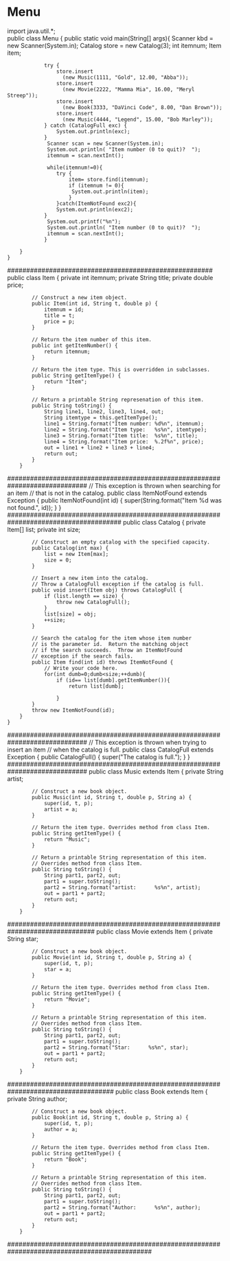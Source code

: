 # Menu
import java.util.*;   
	public class Menu {
            public static void main(String[] args){
                Scanner kbd = new Scanner(System.in);
                Catalog store = new Catalog(3);
                int itemnum;
                Item item;

                

                try {
                    store.insert
                      (new Music(1111, "Gold", 12.00, "Abba"));
                    store.insert
                      (new Movie(2222, "Mamma Mia", 16.00, "Meryl Streep"));
                    store.insert
                      (new Book(3333, "DaVinci Code", 8.00, "Dan Brown"));
                    store.insert
                      (new Music(4444, "Legend", 15.00, "Bob Marley"));
                } catch (CatalogFull exc) {
                    System.out.println(exc);
                }
                 Scanner scan = new Scanner(System.in);
                 System.out.println( "Item number (0 to quit)?  ");
                 itemnum = scan.nextInt();
                
                 while(itemnum!=0){
                    try {
                        item= store.find(itemnum);
                        if (itemnum != 0){
                         System.out.println(item);   
                        }
                    }catch(ItemNotFound exc2){                    
                    System.out.println(exc2);
                }
                 System.out.printf("%n");
                 System.out.println( "Item number (0 to quit)?  ");
                 itemnum = scan.nextInt();
                }

        }
    }   
    
######################################################
        public class Item {
            private int itemnum;
            private String title;
            private double price;

            // Construct a new item object.
            public Item(int id, String t, double p) {
                itemnum = id;
                title = t;
                price = p;
            }

            // Return the item number of this item.
            public int getItemNumber() {
                return itemnum;
            }

            // Return the item type. This is overridden in subclasses.
            public String getItemType() {
                return "Item";
            }

            // Return a printable String represenation of this item.
            public String toString() {
                String line1, line2, line3, line4, out;
                String itemtype = this.getItemType();
                line1 = String.format("Item number: %d%n", itemnum);
                line2 = String.format("Item type:   %s%n", itemtype);
                line3 = String.format("Item title:  %s%n", title);
                line4 = String.format("Item price:  %.2f%n", price);
                out = line1 + line2 + line3 + line4;
                return out;
            }
        }
    
#############################################################################
        // This exception is thrown when searching for an item
        // that is not in the catalog.
        public class ItemNotFound extends Exception {
            public ItemNotFound(int id) {
                super(String.format("Item %d was not found.", id));
            }
        }
######################################################################################
        public class Catalog {
            private Item[] list;
            private int size;

            // Construct an empty catalog with the specified capacity.
            public Catalog(int max) {
                list = new Item[max];
                size = 0;
            }

            // Insert a new item into the catalog.
            // Throw a CatalogFull exception if the catalog is full.
            public void insert(Item obj) throws CatalogFull {
                if (list.length == size) {
                    throw new CatalogFull();
                }
                list[size] = obj;
                ++size;
            }

            // Search the catalog for the item whose item number
            // is the parameter id.  Return the matching object 
            // if the search succeeds.  Throw an ItemNotFound
            // exception if the search fails.
            public Item find(int id) throws ItemNotFound {
                // Write your code here.
                for(int dumb=0;dumb<size;++dumb){
                    if (id== list[dumb].getItemNumber()){
                        return list[dumb];   

                    }
            }
            throw new ItemNotFound(id);
        }
    }
#############################################################################
        // This exception is thrown when trying to insert an item
        // when the catalog is full.
        public class CatalogFull extends Exception {
            public CatalogFull() {
                super("The catalog is full.");
            }
        }
#############################################################################
        public class Music extends Item {
            private String artist;

            // Construct a new book object.
            public Music(int id, String t, double p, String a) {
                super(id, t, p);
                artist = a;
            }

            // Return the item type. Overrides method from class Item.
            public String getItemType() {
                return "Music";
            }

            // Return a printable String representation of this item.
            // Overrides method from class Item.
            public String toString() {
                String part1, part2, out;
                part1 = super.toString();
                part2 = String.format("artist:      %s%n", artist);
                out = part1 + part2;
                return out;
            }
        }
###############################################################################
        public class Movie extends Item {
            private String star;

            // Construct a new book object.
            public Movie(int id, String t, double p, String a) {
                super(id, t, p);
                star = a;
            }

            // Return the item type. Overrides method from class Item.
            public String getItemType() {
                return "Movie";
            }

            // Return a printable String representation of this item.
            // Overrides method from class Item.
            public String toString() {
                String part1, part2, out;
                part1 = super.toString();
                part2 = String.format("Star:      %s%n", star);
                out = part1 + part2;
                return out;
            }
        }
####################################################################################
        public class Book extends Item {
            private String author;

            // Construct a new book object.
            public Book(int id, String t, double p, String a) {
                super(id, t, p);
                author = a;
            }

            // Return the item type. Overrides method from class Item.
            public String getItemType() {
                return "Book";
            }

            // Return a printable String representation of this item.
            // Overrides method from class Item.
            public String toString() {
                String part1, part2, out;
                part1 = super.toString();
                part2 = String.format("Author:      %s%n", author);
                out = part1 + part2;
                return out;
            }
        }
##############################################################################################        

